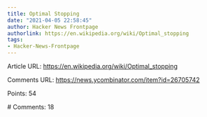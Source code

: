```yaml
---
title: Optimal Stopping
date: "2021-04-05 22:58:45"
author: Hacker News Frontpage
authorlink: https://en.wikipedia.org/wiki/Optimal_stopping
tags:
- Hacker-News-Frontpage
---
```


<p>Article URL: <a href="https://en.wikipedia.org/wiki/Optimal_stopping">https://en.wikipedia.org/wiki/Optimal_stopping</a></p>
<p>Comments URL: <a href="https://news.ycombinator.com/item?id=26705742">https://news.ycombinator.com/item?id=26705742</a></p>
<p>Points: 54</p>
<p># Comments: 18</p>
